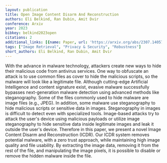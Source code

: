 ```yaml
---
layout: publication
title: Open Image Content Disarm And Reconstruction
authors: Eli Belkind, Ran Dubin, Amit Dvir
conference: Arxiv
year: 2023
bibkey: belkind2023open
citations: 2
additional_links: [{name: Paper, url: 'https://arxiv.org/abs/2307.14057'}]
tags: ["Image Retrieval", "Privacy & Security", "Robustness"]
short_authors: Eli Belkind, Ran Dubin, Amit Dvir
---
```

With the advance in malware technology, attackers create new ways to hide
their malicious code from antivirus services. One way to obfuscate an attack is
to use common files as cover to hide the malicious scripts, so the malware will
look like a legitimate file. Although cutting-edge Artificial Intelligence and
content signature exist, evasive malware successfully bypasses next-generation
malware detection using advanced methods like steganography. Some of the files
commonly used to hide malware are image files (e.g., JPEG). In addition, some
malware use steganography to hide malicious scripts or sensitive data in
images. Steganography in images is difficult to detect even with specialized
tools. Image-based attacks try to attack the user's device using malicious
payloads or utilize image steganography to hide sensitive data inside
legitimate images and leak it outside the user's device. Therefore in this
paper, we present a novel Image Content Disarm and Reconstruction (ICDR). Our
ICDR system removes potential malware, with a zero trust approach, while
maintaining high image quality and file usability. By extracting the image
data, removing it from the rest of the file, and manipulating the image pixels,
it is possible to disable or remove the hidden malware inside the file.
